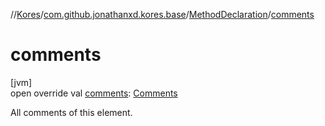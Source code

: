 //[Kores](../../../index.md)/[com.github.jonathanxd.kores.base](../index.md)/[MethodDeclaration](index.md)/[comments](comments.md)

# comments

[jvm]\
open override val [comments](comments.md): [Comments](../../com.github.jonathanxd.kores.base.comment/-comments/index.md)

All comments of this element.
